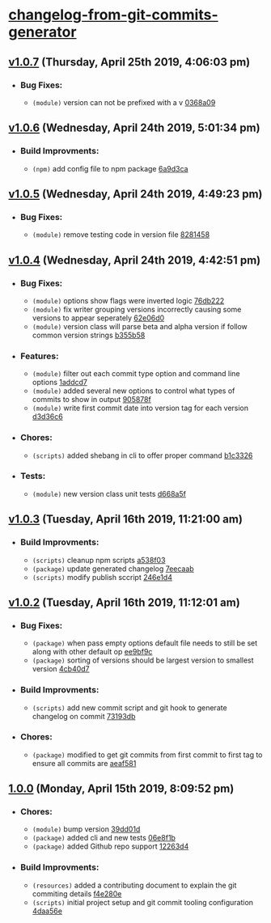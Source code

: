 # [changelog-from-git-commits-generator](https://github.com/simpert/changelog-from-git-commits-generator/blob/master/README.md)    


## [v1.0.7](https://github.com/simpert/changelog-from-git-commits-generator/tags/1.0.7) (Thursday, April 25th 2019, 4:06:03 pm) 

- ### Bug Fixes:
   - <tsimper> `(module)`  version can not be prefixed with a v [0368a09](https://github.com/simpert/changelog-from-git-commits-generator/commit/0368a096d21644078c4fa64090457a0c67db712a)


## [v1.0.6](https://github.com/simpert/changelog-from-git-commits-generator/tags/1.0.6) (Wednesday, April 24th 2019, 5:01:34 pm) 

- ### Build Improvments:
   - <tsimper> `(npm)`  add config file to npm package [6a9d3ca](https://github.com/simpert/changelog-from-git-commits-generator/commit/6a9d3caac616f59247f0061ceb529a4fb71ebe24)


## [v1.0.5](https://github.com/simpert/changelog-from-git-commits-generator/tags/1.0.5) (Wednesday, April 24th 2019, 4:49:23 pm) 

- ### Bug Fixes:
   - <tsimper> `(module)`  remove testing code in version file [8281458](https://github.com/simpert/changelog-from-git-commits-generator/commit/8281458eb00afe0b2b255c31f45a8e8b44a85eda)


## [v1.0.4](https://github.com/simpert/changelog-from-git-commits-generator/tags/1.0.4) (Wednesday, April 24th 2019, 4:42:51 pm) 

- ### Bug Fixes:
   - <tsimper> `(module)`  options show flags were inverted logic [76db222](https://github.com/simpert/changelog-from-git-commits-generator/commit/76db222dc7701e784fdb4eab8f18252f0c34f8db)
   - <tsimper> `(module)`  fix writer grouping versions incorrectly causing some versions to appear seperately [62e06d0](https://github.com/simpert/changelog-from-git-commits-generator/commit/62e06d076ac19222bfd8829809b294d5437f29ef)
   - <tsimper> `(module)`  version class will parse beta and alpha version if follow common version strings [b355b58](https://github.com/simpert/changelog-from-git-commits-generator/commit/b355b58a880aca170b761cf1dd41a595038c0111)


- ### Features:
   - <tsimper> `(module)`  filter out each commit type option and command line options [1addcd7](https://github.com/simpert/changelog-from-git-commits-generator/commit/1addcd77fa8daf8837bee451e5757dcaa21d8785)
   - <tsimper> `(module)`  added several new options to control what types of commits to show in output [905878f](https://github.com/simpert/changelog-from-git-commits-generator/commit/905878fde4e3eda1b3c7af1b69e7d8e185bee6b1)
   - <tsimper> `(module)`  write first commit date into version tag for each version [d3d36c6](https://github.com/simpert/changelog-from-git-commits-generator/commit/d3d36c665c98865420bd5393b5091522ae21c13f)


- ### Chores:
   - <tsimper> `(scripts)`  added shebang in cli to offer proper command [b1c3326](https://github.com/simpert/changelog-from-git-commits-generator/commit/b1c332660df6d6e554e8ab64d15e3865e7dfb134)


- ### Tests:
   - <tsimper> `(module)`  new version class unit tests [d668a5f](https://github.com/simpert/changelog-from-git-commits-generator/commit/d668a5f0368cafec2c16ee760f3e97a8717ad6e7)


## [v1.0.3](https://github.com/simpert/changelog-from-git-commits-generator/tags/1.0.3) (Tuesday, April 16th 2019, 11:21:00 am) 

- ### Build Improvments:
   - <tsimper> `(scripts)`  cleanup npm scripts [a538f03](https://github.com/simpert/changelog-from-git-commits-generator/commit/a538f0331bbf1de91faaae5b1297d9b338e8e701)
   - <tsimper> `(package)`  update generated changelog [7eecaab](https://github.com/simpert/changelog-from-git-commits-generator/commit/7eecaab4aca32ec6835b017cb27dbccb0c0fc9b9)
   - <tsimper> `(scripts)`  modify publish sccript [246e1d4](https://github.com/simpert/changelog-from-git-commits-generator/commit/246e1d41e7a38e3dcd91b723f09ca6c4bb35e47f)


## [v1.0.2](https://github.com/simpert/changelog-from-git-commits-generator/tags/1.0.2) (Tuesday, April 16th 2019, 11:12:01 am) 

- ### Bug Fixes:
   - <tsimper> `(package)`  when pass empty options default file needs to still be set along with other default op [ee9bf9c](https://github.com/simpert/changelog-from-git-commits-generator/commit/ee9bf9c463993cf1611d76663209be4efd4312f6)
   - <tsimper> `(package)`  sorting of versions should be largest version to smallest version [4cb40d7](https://github.com/simpert/changelog-from-git-commits-generator/commit/4cb40d7647a99dbf354051b988ddad8a25fd40f9)


- ### Build Improvments:
   - <tsimper> `(scripts)`  add new commit script and git hook to generate changelog on commit [73193db](https://github.com/simpert/changelog-from-git-commits-generator/commit/73193db7ac1bb859e2e313361e8e5e0bf1f153d2)


- ### Chores:
   - <tsimper> `(package)`  modified to get git commits from first commit to first tag to ensure all commits are [aeaf581](https://github.com/simpert/changelog-from-git-commits-generator/commit/aeaf581bb9fe1f44acc25d113a75ac2a298c99bf)


## [1.0.0](https://github.com/simpert/changelog-from-git-commits-generator/tags/1.0.0) (Monday, April 15th 2019, 8:09:52 pm) 

- ### Chores:
   - <tsimper> `(module)`  bump version [39dd01d](https://github.com/simpert/changelog-from-git-commits-generator/commit/39dd01d3b93fa59e882c8b5e4d0f58bc41f9d817)
   - <tsimper> `(package)`  added cli and new tests [06e8f1b](https://github.com/simpert/changelog-from-git-commits-generator/commit/06e8f1b118ff1863c675c7f8629ac198786fc27c)
   - <tsimper> `(package)`  added Github repo support [12263d4](https://github.com/simpert/changelog-from-git-commits-generator/commit/12263d4a562ea1d839532786bfdaa48fa1300b82)


- ### Build Improvments:
   - <tsimper> `(resources)`  added a contributing document to explain the git commiting details [f4e280e](https://github.com/simpert/changelog-from-git-commits-generator/commit/f4e280eb551d864315d9432a005dcb5a0a804ff1)
   - <tsimper> `(scripts)`  initial project setup and git commit tooling configuration [4daa56e](https://github.com/simpert/changelog-from-git-commits-generator/commit/4daa56ee1786cec9f4216547ce4ca0cbd439ab20)
